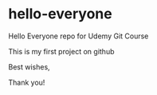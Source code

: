 # hello-everyone
Hello Everyone repo for Udemy Git Course

This is my first project on github 

Best wishes,

Thank you!
